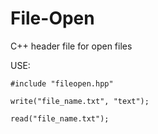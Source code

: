 # File-Open
C++ header file for open files

USE:

<code>#include "fileopen.hpp"</code>

<code>write("file_name.txt", "text");</code>

<code>read("file_name.txt");</code>

